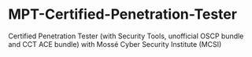 # MPT-Certified-Penetration-Tester
Certified Penetration Tester (with Security Tools, unofficial OSCP bundle and CCT ACE bundle) with Mossé Cyber Security Institute (MCSI)
